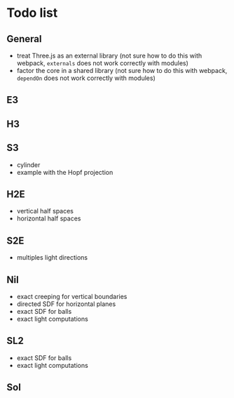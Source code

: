 # Todo list

## General

- treat Three.js as an external library
  (not sure how to do this with webpack, `externals` does not work correctly with modules)
- factor the core in a shared library
  (not sure how to do this with webpack, `dependOn` does not work correctly with modules)

## E3

## H3

## S3

- cylinder
- example with the Hopf projection

## H2E

- vertical half spaces
- horizontal half spaces

## S2E

- multiples light directions

## Nil

- exact creeping for vertical boundaries
- directed SDF for horizontal planes
- exact SDF for balls
- exact light computations

## SL2

- exact SDF for balls
- exact light computations

## Sol